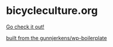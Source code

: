# bicycleculture.org

[Go check it out!](http://bicycleculture.org)

[built from the gunnjerkens/wp-boilerplate](https://github.com/gunnjerkens/wp-boilerplate)
